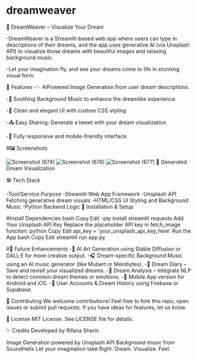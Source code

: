 # dreamweaver
🌙 DreamWeaver – Visualize Your Dream

-DreamWeaver is a Streamlit-based web app where users can type in descriptions of their dreams, and the app uses generative AI (via Unsplash API) to visualize those dreams with beautiful images and relaxing background music.

-Let your imagination fly, and see your dreams come to life in stunning visual form.

🚀 Features
-✨ AIPowered Image Generation from user dream descriptions.

-🎵 Soothing Background Music to enhance the dreamlike experience.

-🎨 Clean and elegant UI with custom CSS styling.

-📤 Easy Sharing: Generate a tweet with your dream visualization.

-🧡 Fully responsive and mobile-friendly interface.

#🖼️ Screenshots

![Screenshot (674)](https://github.com/user-attachments/assets/bcbfc605-342c-49f0-8a8b-e02b474d12b5)
![Screenshot (676)](https://github.com/user-attachments/assets/45ba6a22-cc3c-47ba-8df0-6f192e2aafab)
![Screenshot (677)](https://github.com/user-attachments/assets/ac7997b8-ec02-4602-9f1f-9366d5c01d72)
🌠 Generated Dream Visualization

🛠️ Tech Stack

-Tool/Service	Purpose
-Streamlit	Web App Framework
-Unsplash API	Fetching generative dream visuals
-HTML/CSS	UI Styling and Background Music
-Python	Backend Logic
🔧 Installation & Setup

#Install Dependencies
bash
Copy
Edit
-pip install streamlit requests
Add Your Unsplash API Key Replace the placeholder API key in fetch_image function:
python
Copy
Edit
api_key = 'your_unsplash_api_key_here'
Run the App
bash
Copy
Edit
streamlit run app.py

#🔮 Future Enhancements
-🎨 AI Art Generation using Stable Diffusion or DALL·E for more creative output.
-🎧 Dream-specific Background Music using an AI music generator (like Mubert or Melobytes).
-📝 Dream Diary – Save and revisit your visualized dreams.
-🧠 Dream Analysis – Integrate NLP to detect common dream themes or emotions.
-📱 Mobile App version for Android and iOS.
-🔐 User Accounts & Dream History using Firebase or Supabase.

🤝 Contributing
We welcome contributions! Feel free to fork this repo, open issues or submit pull requests. If you have ideas for features, let us know.

📜 License
MIT License. See LICENSE file for details.

✨ Credits
Developed by Rifana Sherin

Image Generation powered by Unsplash API
Background music from SoundHelix
Let your imagination take flight.
Dream. Visualize. Feel.
